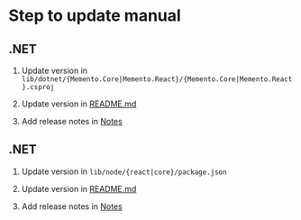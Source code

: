 # Step to update manual

## .NET

1. Update version in ```lib/dotnet/{Memento.Core|Memento.React}/{Memento.Core|Memento.React}.csproj```

2. Update version in [README.md](./README.md)

3. Add release notes in [Notes](./release-notes.dotnet.md)

## .NET

1. Update version in ```lib/node/{react|core}/package.json```

2. Update version in [README.md](./README.md)

3. Add release notes in [Notes](./release-notes.node.md)
